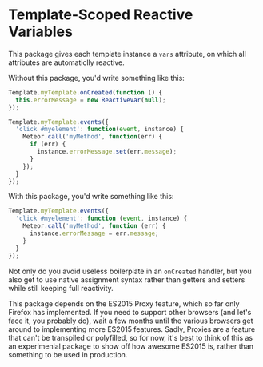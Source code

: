 # Template-Scoped Reactive Variables

This package gives each template instance a `vars` attribute, on which all attributes are automaticlly reactive.

Without this package, you'd write something like this:

````javascript
Template.myTemplate.onCreated(function () {
  this.errorMessage = new ReactiveVar(null);
});

Template.myTemplate.events({
  'click #myelement': function(event, instance) {
    Meteor.call('myMethod', function(err) {
      if (err) {
        instance.errorMessage.set(err.message);
      }
    });
  }
});
````

With this package, you'd write something like this:
````javascript
Template.myTemplate.events({
  'click #myelement': function (event, instance) {
    Meteor.call('myMethod', function (err) {
      instance.errorMessage = err.message;
    }
  }
});
````

Not only do you avoid useless boilerplate in an `onCreated` handler, but you also get to use native assignment syntax rather than getters and setters while still keeping full reactivity.

This package depends on the ES2015 Proxy feature, which so far only Firefox has implemented. If you need to support other browsers (and let's face it, you probably do), wait a few months until the various browsers get around to implementing more ES2015 features. Sadly, Proxies are a feature that can't be transpiled or polyfilled, so for now, it's best to think of this as an experimenial package to show off how awesome ES2015 is, rather than something to be used in production.
